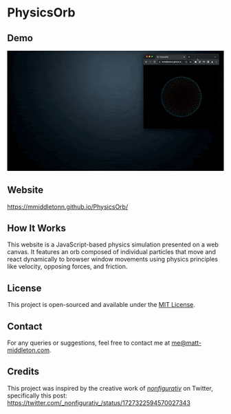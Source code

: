 # PhysicsOrb

## Demo
![PhysicsOrbDemo](PhysicsOrbDemo.gif)

## Website

https://mmiddletonn.github.io/PhysicsOrb/

## How It Works

This website is a JavaScript-based physics simulation presented on a web canvas. It features an orb composed of individual particles that move and react dynamically to browser window movements using physics principles like velocity, opposing forces, and friction.

## License

This project is open-sourced and available under the [MIT License](LICENSE).

## Contact

For any queries or suggestions, feel free to contact me at [me@matt-middleton.com](mailto:me@matt-middleton.com).

## Credits

This project was inspired by the creative work of [_nonfigurativ_](https://twitter.com/_nonfigurativ_) on Twitter, specifically this post: https://twitter.com/_nonfigurativ_/status/1727322594570027343
